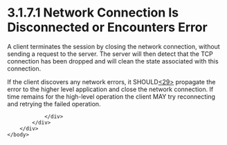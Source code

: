 <html dir="LTR" xmlns:mshelp="http://msdn.microsoft.com/mshelp" xmlns:ddue="http://ddue.schemas.microsoft.com/authoring/2003/5" xmlns:xlink="http://www.w3.org/1999/xlink" xmlns:tool="http://www.microsoft.com/tooltip">
    <head>
        <meta http-equiv="Content-Type" content="text/html; CHARSET=utf-8"></meta>
        <meta name="save" content="history"></meta>
        <title>3.1.7.1 Network Connection Is Disconnected or Encounters Error</title>
        <xml>
            <mshelp:toctitle title="3.1.7.1 Network Connection Is Disconnected or Encounters Error"></mshelp:toctitle>
            <mshelp:rltitle title="[MS-SSAS8]: Network Connection Is Disconnected or Encounters Error"></mshelp:rltitle>
            <mshelp:keyword index="A" term="78c1ede6-685f-433a-aff2-a6daba40ceac"></mshelp:keyword>
            <mshelp:attr name="DCSext.ContentType" value="open specification"></mshelp:attr>
            <mshelp:attr name="AssetID" value="78c1ede6-685f-433a-aff2-a6daba40ceac"></mshelp:attr>
            <mshelp:attr name="TopicType" value="kbRef"></mshelp:attr>
            <mshelp:attr name="DCSext.Title" value="[MS-SSAS8]: Network Connection Is Disconnected or Encounters Error" />
        </xml>
    </head>
    <body>
        <div id="header">
            <h1 class="heading">3.1.7.1 Network Connection Is Disconnected or Encounters Error</h1>
        </div>
        <div id="mainSection">
            <div id="mainBody">
                <div id="allHistory" class="saveHistory"></div>
                <div id="sectionSection0" class="section" name="collapseableSection">
                    

<p>A client terminates the session by closing the network
connection, without sending a request to the server. The server will then
detect that the TCP connection has been dropped and will clean the state
associated with this connection.</p>

<p>If the client discovers any network errors, it SHOULD<a id="Appendix_A_Target_29"></a><a href="05c9e5c4-4566-418c-a56e-69fca8d73f4b.html#Appendix_A_29" aria-label="Product behavior note 29">&lt;29&gt;</a> propagate the error to the
higher level application and close the network connection. If time remains for
the high-level operation the client MAY try reconnecting and retrying the
failed operation. </p>


                </div>
            </div>
        </div>
    </body>
</html>